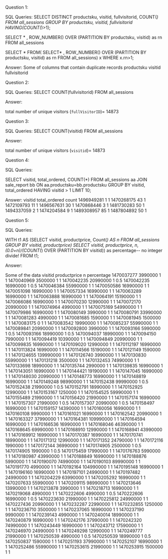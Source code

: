 Question 1: 

SQL Queries:
SELECT DISTINCT productsku, visitid, fullvisitorid, COUNT(*) 
FROM all_sessions
GROUP BY productsku, visitid, fullvisitorid
HAVING(COUNT(*)>1);

SELECT *
, ROW_NUMBER() OVER (PARTITION BY productsku, visitid) as rn
FROM all_sessions


SELECT * FROM(
	SELECT*
	, ROW_NUMBER() OVER (PARTITION BY productsku, visitid) as rn
	FROM all_sessions) x
WHERE x.rn>1;	


Answer: 
Some of columns that contain duplicate records
productsku
visitid
fullvisitorid




Question 2: 

SQL Queries:
SELECT COUNT(fullvisitorid) 
FROM all_sessions

Answer:

total number of unique visitors (`fullVisitorID`)= 14873

Question 3: 

SQL Queries:
SELECT COUNT(visitid) 
FROM all_sessions

Answer:

total number of unique visitors (`visitid`)= 14873

Question 4: 

SQL Queries:

SELECT visitid, total_ordered, COUNT(*)
FROM all_sessions aa
JOIN sale_report bb
	ON aa.productsku=bb.productsku 
GROUP BY visitid, total_ordered
HAVING visitid > 1
LIMIT 10;

Answer:
visitid	total_ordered	count
1496949281	1	1
1470268175	43	1
1472109793	11	1
1496567631	30	1
1470868446	3	1
1481730283	50	1
1494337059	2	1
1474204584	9	1
1489308957	85	1
1487804892	50	1



Question 5: 

SQL Queries:

WITH t1 AS 
 (SELECT visitid, productprice, Count(*) AS n 
  FROM all_sessions
  GROUP BY visitid, productprice)
SELECT visitid, productprice, n, 
       (0.0+n)/(COUNT(*) OVER (PARTITION BY visitid)) as percentage-- no integer divide!
FROM t1;

Answer:

Some of the data
visitid	productprice	n	percentage
1470037277	3990000	1	1
1470040969	3500000	1	1
1470042235	20990000	1	0.5
1470042235	16990000	1	0.5
1470046384	55990000	1	1
1470050586	16990000	1	1
1470051098	16990000	1	1
1470057334	16990000	1	1
1470063289	16990000	1	1
1470063888	16990000	1	1
1470064191	15190000	1	1
1470066086	16990000	1	1
1470070230	12990000	1	1
1470072170	20990000	1	1
1470074964	4990000	1	1
1470075169	54990000	1	1
1470079986	16990000	1	1
1470080149	3990000	1	1
1470080791	33990000	1	1
1470081283	4990000	1	1
1470081685	1590000	1	1
1470081945	1500000	1	1
1470083175	0	1	1
1470083542	19990000	1	1
1470085237	55990000	1	1
1470089841	20990000	1	1
1470092800	3990000	1	1
1470093166	5990000	1	0.5
1470093166	18990000	1	0.5
1470094037	18990000	1	1
1470094150	7990000	1	1
1470094419	10390000	1	1
1470094849	20990000	1	1
1470099835	16990000	1	1
1470109020	12990000	1	1
1470112197	16990000	1	1
1470113824	16990000	1	1
1470114566	15190000	1	1
1470121149	1590000	1	1
1470124655	139990000	1	1
1470126740	3990000	1	1
1470130830	55990000	1	1
1470131218	3500000	1	1
1470132453	74990000	1	1
1470133698	18990000	1	1
1470135744	2990000	1	1
1470139835	16990000	1	1
1470143051	16990000	1	1
1470144421	19190000	1	1
1470147045	16990000	1	1
1470148030	20990000	1	1
1470148773	16990000	1	1
1470148819	16990000	1	1
1470149248	98990000	1	1
1470152438	99990000	1	0.5
1470152438	21990000	1	0.5
1470152791	18990000	1	1
1470152925	12990000	1	1
1470153167	1250000	1	1
1470154525	59990000	1	1
1470155489	21990000	1	1
1470156420	21990000	1	1
1470157174	16990000	1	1
1470157307	21990000	1	0.5
1470157307	20990000	1	0.5
1470158497	16990000	1	1
1470159157	14390000	1	1
1470160056	16990000	1	1
1470160108	9990000	1	1
1470161021	16990000	1	1
1470162542	20990000	1	1
1470163327	37990000	1	1
1470164381	109990000	1	1
1470164594	16990000	1	1
1470166536	16990000	1	1
1470168046	46390000	1	1
1470168645	69990000	1	1
1470168910	12990000	1	1
1470168941	43990000	1	1
1470169912	16990000	1	1
1470170387	16990000	1	1
1470170741	18990000	1	1
1470171312	12990000	1	1
1470171352	24790000	1	1
1470172116	1990000	1	1
1470172144	36990000	1	1
1470174905	2500000	1	0.5
1470174905	1990000	1	0.5
1470175459	17990000	1	1
1470176763	5990000	1	1
1470180987	43990000	1	1
1470188849	16990000	1	1
1470188876	5990000	1	1
1470190070	74990000	1	1
1470190103	89990000	1	1
1470191770	4990000	1	1
1470192164	104990000	1	1
1470195148	16990000	1	1
1470196160	16990000	1	1
1470197101	24990000	1	1
1470197482	24990000	1	1
1470204229	63990000	1	1
1470205292	16990000	1	1
1470207633	55990000	1	1
1470209115	98990000	1	1
1470213646	13990000	1	1
1470213878	3990000	1	1
1470218713	16990000	1	1
1470219068	4990000	1	1
1470222606	4990000	1	0.5
1470222606	16990000	1	0.5
1470223630	21990000	1	1
1470225812	24990000	1	1
1470227436	20990000	1	1
1470232287	22990000	1	1
1470232855	1250000	1	1
1470236710	3500000	1	1
1470237065	16990000	1	1
1470237190	9990000	1	1
1470239143	4990000	1	1
1470240014	18990000	1	1
1470240879	16990000	1	1
1470242176	37990000	1	1
1470242320	74990000	1	1
1470243449	16990000	1	1
1470243712	17590000	1	1
1470246970	24990000	1	1
1470249298	12990000	1	1
1470249777	21990000	1	1
1470250539	4990000	1	0.5
1470250539	18990000	1	0.5
1470250837	1590000	1	1
1470251193	37990000	1	1
1470252107	16990000	1	1
1470252486	55990000	1	1
1470253615	21990000	1	1
1470253915	1500000	1	1
